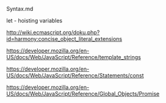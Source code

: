 Syntax.md

let - hoisting variables

http://wiki.ecmascript.org/doku.php?id=harmony:concise_object_literal_extensions

https://developer.mozilla.org/en-US/docs/Web/JavaScript/Reference/template_strings

https://developer.mozilla.org/en-US/docs/Web/JavaScript/Reference/Statements/const

https://developer.mozilla.org/en-US/docs/Web/JavaScript/Reference/Global_Objects/Promise

